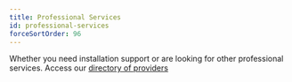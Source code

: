```yaml
---
title: Professional Services
id: professional-services
forceSortOrder: 96
---
```


Whether you need installation support or are looking for other professional services. Access our [directory of providers](https://lucee.org/support.html)
